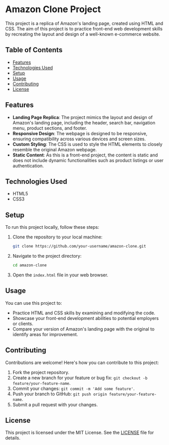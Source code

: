 # Amazon Clone Project

This project is a replica of Amazon's landing page, created using HTML and CSS. The aim of this project is to practice front-end web development skills by recreating the layout and design of a well-known e-commerce website.

## Table of Contents

- [Features](#features)
- [Technologies Used](#technologies-used)
- [Setup](#setup)
- [Usage](#usage)
- [Contributing](#contributing)
- [License](#license)

## Features

- **Landing Page Replica**: The project mimics the layout and design of Amazon's landing page, including the header, search bar, navigation menu, product sections, and footer.
- **Responsive Design**: The webpage is designed to be responsive, ensuring compatibility across various devices and screen sizes.
- **Custom Styling**: The CSS is used to style the HTML elements to closely resemble the original Amazon webpage.
- **Static Content**: As this is a front-end project, the content is static and does not include dynamic functionalities such as product listings or user authentication.

## Technologies Used

- HTML5
- CSS3

## Setup

To run this project locally, follow these steps:

1. Clone the repository to your local machine:

   ```bash
   git clone https://github.com/your-username/amazon-clone.git
   ```

2. Navigate to the project directory:

   ```bash
   cd amazon-clone
   ```

3. Open the `index.html` file in your web browser.

## Usage

You can use this project to:

- Practice HTML and CSS skills by examining and modifying the code.
- Showcase your front-end development abilities to potential employers or clients.
- Compare your version of Amazon's landing page with the original to identify areas for improvement.

## Contributing

Contributions are welcome! Here's how you can contribute to this project:

1. Fork the project repository.
2. Create a new branch for your feature or bug fix: `git checkout -b feature/your-feature-name`.
3. Commit your changes: `git commit -m 'Add some feature'`.
4. Push your branch to GitHub: `git push origin feature/your-feature-name`.
5. Submit a pull request with your changes.

## License

This project is licensed under the MIT License. See the [LICENSE](LICENSE) file for details.
```
```
